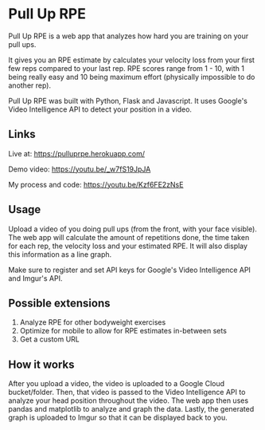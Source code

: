 # Pull Up RPE

Pull Up RPE is a web app that analyzes how hard you are training on your pull ups. 

It gives you an RPE estimate by calculates your velocity loss from your first few reps compared to your last rep. RPE scores range from 1 - 10, with 1 being really easy and 10 being maximum effort (physically impossible to do another rep).

Pull Up RPE was built with Python, Flask and Javascript. It uses Google's Video Intelligence API to detect your position in a video.

## Links
Live at: https://pulluprpe.herokuapp.com/

Demo video: https://youtu.be/_w7fS19JpJA

My process and code: https://youtu.be/Kzf6FE2zNsE


## Usage

Upload a video of you doing pull ups (from the front, with your face visible). The web app will calculate the amount of repetitions done, the time taken for each rep, the velocity loss and your estimated RPE. It will also display this information as a line graph. 

Make sure to register and set API keys for Google's Video Intelligence API and Imgur's API.

## Possible extensions
1. Analyze RPE for other bodyweight exercises
2. Optimize for mobile to allow for RPE estimates in-between sets
3. Get a custom URL

## How it works
After you upload a video, the video is uploaded to a Google Cloud bucket/folder. Then, that video is passed to the Video Intelligence API to analyze your head position throughout the video. The web app then uses pandas and matplotlib to analyze and graph the data. Lastly, the generated graph is uploaded to Imgur so that it can be displayed back to you. 

